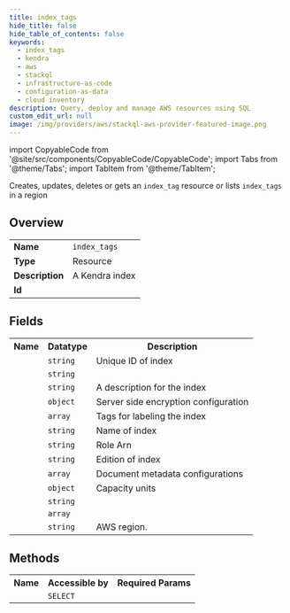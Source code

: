 ```yaml
---
title: index_tags
hide_title: false
hide_table_of_contents: false
keywords:
  - index_tags
  - kendra
  - aws
  - stackql
  - infrastructure-as-code
  - configuration-as-data
  - cloud inventory
description: Query, deploy and manage AWS resources using SQL
custom_edit_url: null
image: /img/providers/aws/stackql-aws-provider-featured-image.png
---
```


import CopyableCode from '@site/src/components/CopyableCode/CopyableCode';
import Tabs from '@theme/Tabs';
import TabItem from '@theme/TabItem';

Creates, updates, deletes or gets an <code>index_tag</code> resource or lists <code>index_tags</code> in a region

## Overview
<table><tbody>
<tr><td><b>Name</b></td><td><code>index_tags</code></td></tr>
<tr><td><b>Type</b></td><td>Resource</td></tr>
<tr><td><b>Description</b></td><td>A Kendra index</td></tr>
<tr><td><b>Id</b></td><td><CopyableCode code="aws.kendra.index_tags" /></td></tr>
</tbody></table>

## Fields
<table><tbody><tr><th>Name</th><th>Datatype</th><th>Description</th></tr><tr><td><CopyableCode code="id" /></td><td><code>string</code></td><td>Unique ID of index</td></tr>
<tr><td><CopyableCode code="arn" /></td><td><code>string</code></td><td></td></tr>
<tr><td><CopyableCode code="description" /></td><td><code>string</code></td><td>A description for the index</td></tr>
<tr><td><CopyableCode code="server_side_encryption_configuration" /></td><td><code>object</code></td><td>Server side encryption configuration</td></tr>
<tr><td><CopyableCode code="tags" /></td><td><code>array</code></td><td>Tags for labeling the index</td></tr>
<tr><td><CopyableCode code="name" /></td><td><code>string</code></td><td>Name of index</td></tr>
<tr><td><CopyableCode code="role_arn" /></td><td><code>string</code></td><td>Role Arn</td></tr>
<tr><td><CopyableCode code="edition" /></td><td><code>string</code></td><td>Edition of index</td></tr>
<tr><td><CopyableCode code="document_metadata_configurations" /></td><td><code>array</code></td><td>Document metadata configurations</td></tr>
<tr><td><CopyableCode code="capacity_units" /></td><td><code>object</code></td><td>Capacity units</td></tr>
<tr><td><CopyableCode code="user_context_policy" /></td><td><code>string</code></td><td></td></tr>
<tr><td><CopyableCode code="user_token_configurations" /></td><td><code>array</code></td><td></td></tr>
<tr><td><CopyableCode code="region" /></td><td><code>string</code></td><td>AWS region.</td></tr>
</tbody></table>

## Methods

<table><tbody>
  <tr>
    <th>Name</th>
    <th>Accessible by</th>
    <th>Required Params</th>
  </tr>
  <tr>
    <td><CopyableCode code="view" /></td>
    <td><code>SELECT</code></td>
    <td><CopyableCode code="region" /></td>
  </tr>
</tbody></table>








